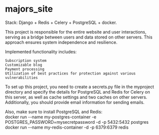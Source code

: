 # majors_site

Stack: Django + Redis + Celery + PostgreSQL + docker.  

This project is responsible for the entire website and user interactions, serving as a bridge between users and data stored on other servers. This approach ensures system independence and resilience.  

Implemented functionality includes:  

    Subscription system
    Customizable blog
    Payment processing
    Utilization of best practices for protection against various vulnerabilities

To set up this project, you need to create a secrets.py file in the myproject directory and specify the details for PostgreSQL and Redis for Celery on this server, as well as cache settings and two caches on other servers. Additionally, you should provide email information for sending emails.

Also, make sure to install PostgreSQL and Redis:  
docker run --name my-postgres-container -e POSTGRES_PASSWORD=mysecretpassword -d -p 5432:5432 postgres  
docker run --name my-redis-container -d -p 6379:6379 redis  

